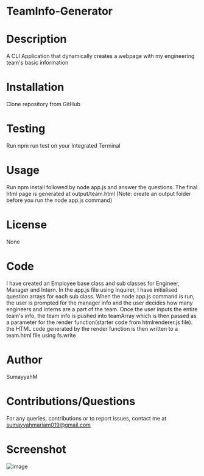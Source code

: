 # TeamInfo-Generator

# Description 
A CLI Application that dynamically creates a webpage with my engineering team's basic information

# Installation
Clone repository from GitHub 

# Testing
Run npm run test on your Integrated Terminal

# Usage 
Run npm install followed by node app.js and answer the questions. The final html page is generated at output/team.html (Note: create an output folder before you run the node app.js command)

# License
None

# Code
I have created an Employee base class and sub classes for Engineer, Manager and Intern. 
In the app.js file using Inquirer, I have initialised question arrays for each sub class. When the node app.js command is run, the user is prompted for the manager info and the user decides how many engineers and interns are a part of the team. Once the user inputs the entire team's info, the team info is pushed into teamArray which is then passed as a parameter for the render function(starter code from htmlrenderer.js file). the HTML code generated by the render function is then written to a team.html file using fs.write

# Author
SumayyahM

# Contributions/Questions
For any queries, contributions or to report issues, contact me at sumayyahmariam019@gmail.com

# Screenshot
![image](https://user-images.githubusercontent.com/66535567/93547640-1fc2ee00-f92b-11ea-89c1-91a13cab7085.png)
